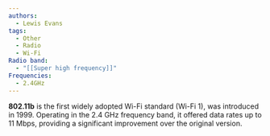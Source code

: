 ```yaml
---
authors:
  - Lewis Evans
tags:
  - Other
  - Radio
  - Wi-Fi
Radio band:
  - "[[Super high frequency]]"
Frequencies:
  - 2.4GHz
---
```

**802.11b** is the first widely adopted Wi-Fi standard (Wi-Fi 1), was introduced in 1999. Operating in the 2.4 GHz frequency band, it offered data rates up to 11 Mbps, providing a significant improvement over the original version.